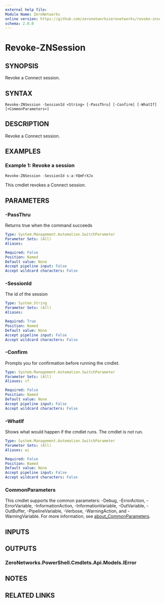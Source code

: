 ```yaml
---
external help file:
Module Name: ZeroNetworks
online version: https://github.com/zeronetworkszeronetworks/revoke-znsession
schema: 2.0.0
---
```


# Revoke-ZNSession

## SYNOPSIS
Revoke a Connect session.

## SYNTAX

```
Revoke-ZNSession -SessionId <String> [-PassThru] [-Confirm] [-WhatIf] [<CommonParameters>]
```

## DESCRIPTION
Revoke a Connect session.

## EXAMPLES

### Example 1: Revoke a session
```powershell
Revoke-ZNSession -SessionId s:a:YQmFrXJx
```

This cmdlet revokes a Connect session.

## PARAMETERS

### -PassThru
Returns true when the command succeeds

```yaml
Type: System.Management.Automation.SwitchParameter
Parameter Sets: (All)
Aliases:

Required: False
Position: Named
Default value: None
Accept pipeline input: False
Accept wildcard characters: False
```

### -SessionId
The id of the session

```yaml
Type: System.String
Parameter Sets: (All)
Aliases:

Required: True
Position: Named
Default value: None
Accept pipeline input: False
Accept wildcard characters: False
```

### -Confirm
Prompts you for confirmation before running the cmdlet.

```yaml
Type: System.Management.Automation.SwitchParameter
Parameter Sets: (All)
Aliases: cf

Required: False
Position: Named
Default value: None
Accept pipeline input: False
Accept wildcard characters: False
```

### -WhatIf
Shows what would happen if the cmdlet runs.
The cmdlet is not run.

```yaml
Type: System.Management.Automation.SwitchParameter
Parameter Sets: (All)
Aliases: wi

Required: False
Position: Named
Default value: None
Accept pipeline input: False
Accept wildcard characters: False
```

### CommonParameters
This cmdlet supports the common parameters: -Debug, -ErrorAction, -ErrorVariable, -InformationAction, -InformationVariable, -OutVariable, -OutBuffer, -PipelineVariable, -Verbose, -WarningAction, and -WarningVariable. For more information, see [about_CommonParameters](http://go.microsoft.com/fwlink/?LinkID=113216).

## INPUTS

## OUTPUTS

### ZeroNetworks.PowerShell.Cmdlets.Api.Models.IError

## NOTES

## RELATED LINKS

